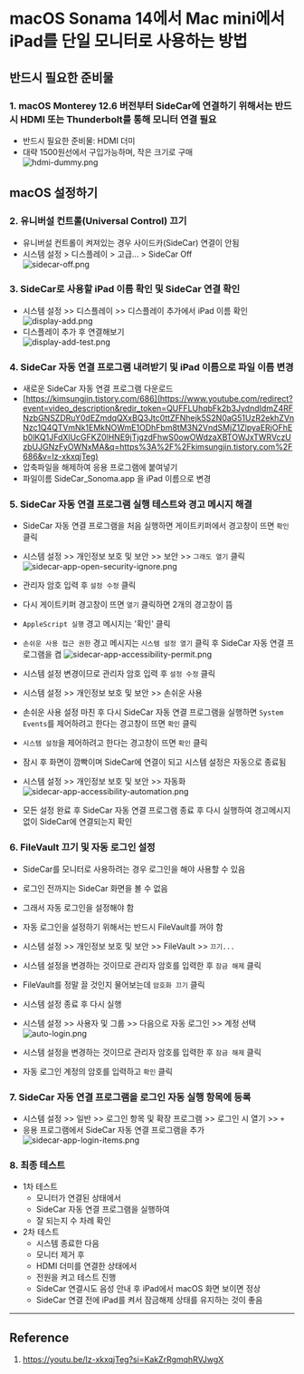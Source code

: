 # macOS Sonama 14에서 Mac mini에서 iPad를 단일 모니터로 사용하는 방법

## 반드시 필요한 준비물

### 1. macOS Monterey 12.6 버전부터 SideCar에 연결하기 위해서는 반드시 HDMI 또는 Thunderbolt를 통해 **모니터 연결 필요**
- 반드시 필요한 준비물: HDMI 더미
- 대략 1500원선에서 구입가능하며, 작은 크기로 구매 <br>
  ![hdmi-dummy.png](/Files/hdmi-dummy.png)

## macOS 설정하기
### 2. 유니버설 컨트롤(Universal Control) 끄기
- 유니버설 컨트롤이 켜져있는 경우 사이드카(SideCar) 연결이 안됨
- 시스템 설정 > 디스플레이 > 고급... > SideCar Off <br>
  ![sidecar-off.png](/Files/sidecar-off.png)

### 3. SideCar로 사용할 iPad 이름 확인 및 SideCar 연결 확인
- 시스템 설정 >> 디스플레이 >> 디스플레이 추가에서 iPad 이름 확인 <br>
  ![display-add.png](/Files/display-add.png)
- 디스플레이 추가 후 연결해보기 <br>
  ![display-add-test.png](/Files/display-add-test.png)

### 4. SideCar 자동 연결 프로그램 내려받기 및 iPad 이름으로 파일 이름 변경
- 새로운 SideCar 자동 연결 프로그램 다운로드
- [https://kimsungjin.tistory.com/686](https://www.youtube.com/redirect?event=video_description&redir_token=QUFFLUhqbFk2b3JydndIdmZ4RFNzbGNSZDRuY0dEZmdqQXxBQ3Jtc0ttZFNhejk5S2N0aG51UzR2ekhZVnNzc1Q4QTVmNk1EMkNOWmE1ODhFbm8tM3N2VndSMjZ1ZlpyaERjOFhEb0lKQ1JFdXlUcGFKZ0lHNE9jTjgzdFhwS0owOWdzaXBTOWJxTWRVczUzbUJGNzFyOWNxMA&q=https%3A%2F%2Fkimsungjin.tistory.com%2F686&v=Iz-xkxqjTeg)
- 압축파일을 해제하여 응용 프로그램에 붙여넣기
- 파일이름 SideCar_Sonoma.app 을 iPad 이름으로 변경

### 5. SideCar 자동 연결 프로그램 실행 테스트와 경고 메시지 해결
- SideCar 자동 연결 프로그램을 처음 실행하면 게이트키퍼에서 경고창이 뜨면 `확인` 클릭
- 시스템 설정 >> 개인정보 보호 및 보안 >> 보안 >> `그래도 열기` 클릭
  ![sidecar-app-open-security-ignore.png](/Files/sidecar-app-open-security-ignore.png)

- 관리자 암호 입력 후 `설정 수정` 클릭
- 다시 게이트키퍼 경고창이 뜨면 `열기` 클릭하면 2개의 경고창이 뜸
- `AppleScript 실행` 경고 메시지는 '확인' 클릭
- `손쉬운 사용 접근 권한` 경고 메시지는 `시스템 설정 열기` 클릭 후 SideCar 자동 연결 프로그램을 켬
  ![sidecar-app-accessibility-permit.png](/Files/sidecar-app-accessibility-permit.png)

- 시스템 설정 변경이므로 관리자 암호 입력 후 `설정 수정` 클릭
- 시스템 설정 >> 개인정보 보호 및 보안 >> 손쉬운 사용
- 손쉬운 사용 설정 마친 후 다시 SideCar 자동 연결 프로그램을 실행하면 `System Events`를 제어하려고 한다는 경고창이 뜨면 `확인` 클릭
- `시스템 설정`을 제어하려고 한다는 경고창이 뜨면 `확인` 클릭
- 잠시 후 화면이 깜빡이며 SideCar에 연결이 되고 시스템 설정은 자동으로 종료됨
- 시스템 설정 >> 개인정보 보호 및 보안 >> 자동화
  ![sidecar-app-accessibility-automation.png](/Files/sidecar-app-accessibility-automation.png)

- 모든 설정 완료 후 SideCar 자동 연결 프로그램 종료 후 다시 실행하여 경고메시지 없이 SideCar에 연결되는지 확인

### 6. FileVault 끄기 및 자동 로그인 설정
- SideCar를 모니터로 사용하려는 경우 로그인을 해야 사용할 수 있음
- 로그인 전까지는 SideCar 화면을 볼 수 없음
- 그래서 자동 로그인을 설정해야 함
- 자동 로그인을 설정하기 위해서는 반드시 FileVault를 꺼야 함
- 시스템 설정 >> 개인정보 보호 및 보안 >> FileVault >> `끄기...`
- 시스템 설정을 변경하는 것이므로 관리자 암호를 입력한 후 `잠금 해제` 클릭
- FileVault를 정말 끌 것인지 물어보는데 `암호화 끄기` 클릭
- 시스템 설정 종료 후 다시 실행
- 시스템 설정 >> 사용자 및 그룹 >> 다음으로 자동 로그인 >> 계정 선택
  ![auto-login.png](/Files/auto-login.png)
  
- 시스템 설정을 변경하는 것이므로 관리자 암호를 입력한 후 `잠금 해제` 클릭
- 자동 로그인 계정의 암호를 입력하고 `확인` 클릭

### 7. SideCar 자동 연결 프로그램을 로그인 자동 실행 항목에 등록
- 시스템 설정 >> 일반 >> 로그인 항목 및 확장 프로그램 >> 로그인 시 열기 >> `+`
- 응용 프로그램에서 SideCar 자동 연결 프로그램을 추가
  ![sidecar-app-login-items.png](/Files/sidecar-app-login-items.png)

### 8. 최종 테스트
- 1차 테스트
	- 모니터가 연결된 상태에서
	- SideCar 자동 연결 프로그램을 실행하여
	- 잘 되는지 수 차례 확인
- 2차 테스트
	- 시스템 종료한 다음
	- 모니터 제거 후
	- HDMI 더미를 연결한 상태에서
	- 전원을 켜고 테스트 진행
	- SideCar 연결시도 음성 안내 후 iPad에서 macOS 화면 보이면 정상
	- SideCar 연결 전에 iPad를 켜서 잠금해제 상태를 유지하는 것이 좋음

---
## Reference
1. https://youtu.be/Iz-xkxqjTeg?si=KakZrRgmqhRVJwgX
 

